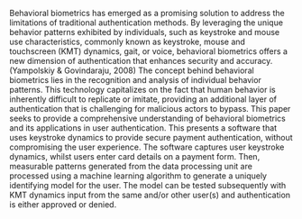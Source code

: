 Behavioral biometrics has emerged as a promising solution to address the limitations of traditional authentication methods. By leveraging the unique behavior patterns exhibited by individuals, such as keystroke and mouse use characteristics, commonly known as keystroke, mouse and touchscreen (KMT) dynamics, gait, or voice, behavioral biometrics offers a new dimension of authentication that enhances security and accuracy. (Yampolskiy & Govindaraju, 2008) 
The concept behind behavioral biometrics lies in the recognition and analysis of individual behavior patterns. This technology capitalizes on the fact that human behavior is inherently difficult to replicate or imitate, providing an additional layer of authentication that is challenging for malicious actors to bypass. This paper seeks to provide a comprehensive understanding of behavioral biometrics and its applications in user authentication. 
This presents a software that uses keystroke dynamics to provide secure payment authentication, without compromising the user experience. The software captures user keystroke dynamics, whilst users enter card details on a payment form. Then, measurable patterns generated from the data processing unit are processed using a machine learning algorithm to generate a uniquely identifying model for the user. The model can be tested subsequently with KMT dynamics input from the same and/or other user(s) and authentication is either approved or denied.
